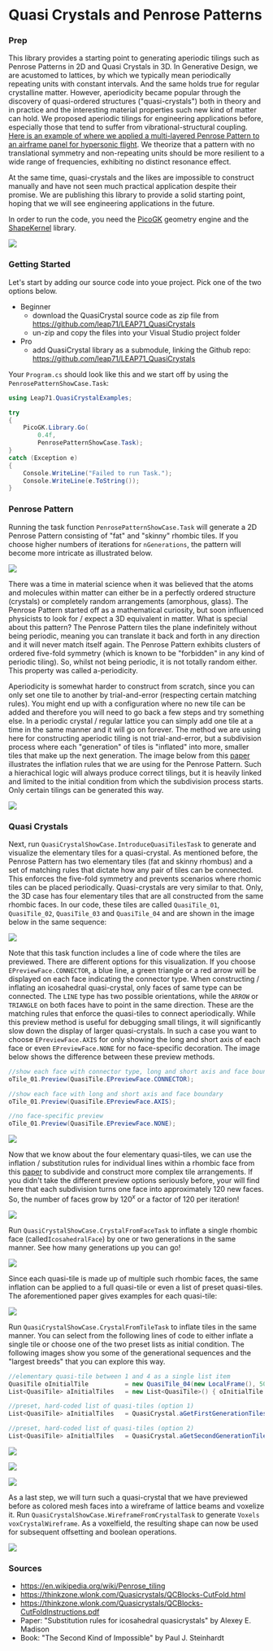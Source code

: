 # Quasi Crystals and Penrose Patterns

### Prep

This library provides a starting point to generating aperiodic tilings such as Penrose Patterns in 2D and Quasi Crystals in 3D. In Generative Design, we are acustomed to lattices, by which we typically mean periodically repeating units with constant intervals. And the same holds true for regular crystalline matter. However, aperiodicity became popular through the discovery of quasi-ordered structures ("quasi-crystals") both in theory and in practice and the interesting material properties such new kind of matter can hold. We proposed aperiodic tilings for engineering applications before, especially those that tend to suffer from vibrational-structural coupling. [Here is an example of where we applied a multi-layered Penrose Pattern to an airframe panel for hypersonic flight](https://leap71.com/2023/03/24/penrose-tiles-for-hypersonics/). We theorize that a pattern with no translational symmetry and non-repeating units should be more resilient to a wide range of frequencies, exhibiting no distinct resonance effect. 

At the same time, quasi-crystals and the likes are impossible to construct manually and have not seen much practical application despite their promise. We are publishing this library to provide a solid starting point, hoping that we will see engineering applications in the future. 

In order to run the code, you need the [PicoGK](https://github.com/leap71/PicoGK) geometry engine and the [ShapeKernel](https://github.com/leap71/LEAP71_ShapeKernel) library. 



![](Documentation/QC_EngineeringAction.png)



### Getting Started

Let's start by adding our source code into youe project. Pick one of the two options below.

- Beginner
  - download the QuasiCrystal source code as zip file from https://github.com/leap71/LEAP71_QuasiCrystals
  - un-zip and copy the files into your Visual Studio project folder
- Pro
  - add QuasiCrystal library as a submodule, linking the Github repo: https://github.com/leap71/LEAP71_QuasiCrystals

Your `Program.cs` should look like this and we start off by using the  `PenrosePatternShowCase.Task`: 

```c#
using Leap71.QuasiCrystalExamples;

try
{
    PicoGK.Library.Go(
        0.4f,
        PenrosePatternShowCase.Task);
}
catch (Exception e)
{
    Console.WriteLine("Failed to run Task.");
    Console.WriteLine(e.ToString());
}
```



### Penrose Pattern

Running the task function `PenrosePatternShowCase.Task` will generate a 2D Penrose Pattern consisting of "fat" and "skinny" rhombic tiles. If you choose higher numbers of iterations for `nGenerations`, the pattern will become more intricate as illustrated below.

![](Documentation/QC_PenrosePatternGenerations.png)

There was a time in material science when it was believed that the atoms and molecules within matter can either be in a perfectly ordered structure (crystals) or completely random arrangements (amorphous, glass). The Penrose Pattern started off as a mathematical curiosity, but soon influenced physicists to look for / expect a 3D equivalent in matter. What is special about this pattern? The Penrose Pattern tiles the plane indefinitely without being periodic, meaning you can translate it back and forth in any direction and it will never match itself again. The Penrose Pattern exhibits clusters of ordered five-fold symmetry (which is known to be "forbidden" in any kind of periodic tiling).  So, whilst not being periodic, it is not totally random either. This property was called a-periodicity.

Aperiodicity is somewhat harder to construct from scratch, since you can only set one tile to another by trial-and-error (respecting certain matching rules). You might end up with a configuration where no new tile can be added and therefore you will need to go back a few steps and try something else. In a periodic crystal / regular lattice you can simply add one tile at a time in the same manner and it will go on forever. The method we are using here for constructing aperiodic tiling is not trial-and-error, but a subdivision process where each "generation" of tiles is "inflated" into more, smaller tiles that make up the next generation. The image below from this [paper](https://www.researchgate.net/publication/343969683_Penrose_tiling_for_visual_secret_sharing) illustrates the inflation rules that we are using for the Penrose Pattern. Such a hierachical logic will always produce correct tilings, but it is heavily linked and limited to the initial condition from which the subdivision process starts. Only certain tilings can be generated this way.

![](Documentation/QC_PenrosePatternRules.png)



### Quasi Crystals

Next, run `QuasiCrystalShowCase.IntroduceQuasiTilesTask` to generate and visualize the elementary tiles for a quasi-crystal. As mentioned before, the Penrose Pattern has two elementary tiles (fat and skinny rhombus) and a set of matching rules that dictate how any pair of tiles can be connected. This enforces the five-fold symmetry and prevents scenarios where rhomic tiles can be placed periodically. Quasi-crystals are very similar to that. Only, the 3D case has four elementary tiles that are all constructed from the same rhombic faces. In our code, these tiles are called `QuasiTile_01`, `QuasiTile_02`, `QuasiTile_03` and `QuasiTile_04` and are shown in the image below in the same sequence:

![](Documentation/QC_QuasiTiles.png)

Note that this task function includes a line of code where the tiles are previewed. There are different options for this visualization. If you choose `EPreviewFace.CONNECTOR`, a blue line, a green triangle or a red arrow will be displayed on each face indicating the connector type. When constructing / inflating an icosahedral quasi-crystal, only faces of same type can be connected. The `LINE` type has two possible orientations, while the `ARROW` or `TRIANGLE` on both faces have to point in the same direction. These are the matching rules that enforce the quasi-tiles to connect aperiodically. While this preview method is useful for debugging small tilings, it will significantly slow down the display of larger quasi-crystals. In such a case you want to choose `EPreviewFace.AXIS` for only showing the long and short axis of each face or even `EPreviewFace.NONE` for no face-specific decoration. The image below shows the difference between these preview methods.

```c#
//show each face with connector type, long and short axis and face boundary
oTile_01.Preview(QuasiTile.EPreviewFace.CONNECTOR);

//show each face with long and short axis and face boundary
oTile_01.Preview(QuasiTile.EPreviewFace.AXIS);

//no face-specific preview
oTile_01.Preview(QuasiTile.EPreviewFace.NONE);
```

![](Documentation/QC_FacePreviews.png)

Now that we know about the four elementary quasi-tiles, we can use the inflation / substitution rules for individual lines within a rhombic face from this [paper](https://www.semanticscholar.org/paper/Substitution-rules-for-icosahedral-quasicrystals-Madison/5ffbb7614e3311fe17814d62902c1e643bcbe52e) to subdivide and construct more complex tile arrangements. If you didn't take the different preview options seriously before, your will find here that each subdivision turns one face into approximately 120 new faces. So, the number of faces grow by $120^{x}$  or a factor of 120 per iteration!

![](Documentation/QC_SubstitutionRules_01.png)

Run `QuasiCrystalShowCase.CrystalFromFaceTask` to inflate a single rhombic face (called`IcosahedralFace`) by one or two generations in the same manner. See how many generations up you can go!

![](Documentation/QC_CrystalsFromFace_02.png)

Since each quasi-tile is made up of multiple such rhombic faces, the same inflation can be applied to a full quasi-tile or even a list of preset quasi-tiles. The aforementioned paper gives examples for each quasi-tile:

![](Documentation/QC_SubstitutionRules_02.png)



Run `QuasiCrystalShowCase.CrystalFromTileTask` to inflate tiles in the same manner. You can select from the following lines of code to either inflate a single tile or choose one of the two preset lists as initial condition. The following images show you some of the generational sequences and the "largest breeds" that you can explore this way.

```c#
//elementary quasi-tile between 1 and 4 as a single list item
QuasiTile oInitialTile          = new QuasiTile_04(new LocalFrame(), 50);
List<QuasiTile> aInitialTiles   = new List<QuasiTile>() { oInitialTile };

//preset, hard-coded list of quasi-tiles (option 1)
List<QuasiTile> aInitialTiles   = QuasiCrystal.aGetFirstGenerationTiles();

//preset, hard-coded list of quasi-tiles (option 2)
List<QuasiTile> aInitialTiles   = QuasiCrystal.aGetSecondGenerationTiles();
```



![](Documentation/QC_CrystalsFromTiles_02.png)



![](Documentation/QC_ComplexQuasiCrystals.png)

![](Documentation/QC_CrystalsFromTiles_04.png)

As a last step, we will turn such a quasi-crystal that we have previewed before as colored mesh faces into a wireframe of lattice beams and voxelize it. Run `QuasiCrystalShowCase.WireframeFromCrystalTask` to generate `Voxels voxCrystalWireframe`. As a voxelfield, the resulting shape can now be used for subsequent offsetting and boolean operations.

![](Documentation/QC_WireframeCrystal.png)

### Sources

- https://en.wikipedia.org/wiki/Penrose_tiling
- https://thinkzone.wlonk.com/Quasicrystals/QCBlocks-CutFold.html
- https://thinkzone.wlonk.com/Quasicrystals/QCBlocks-CutFoldInstructions.pdf
- Paper: "Substitution rules for icosahedral quasicrystals" by Alexey E. Madison
- Book: "The Second Kind of Impossible" by Paul J. Steinhardt